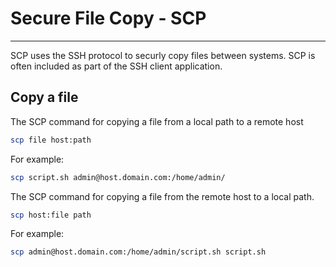 # Secure File Copy - SCP

---
SCP uses the SSH protocol to securly copy files between systems. SCP is often included as part of the SSH client application.

## Copy a file

The SCP command for copying a file from a local path to a remote host

```bash
scp file host:path
```

For example:

```bash
scp script.sh admin@host.domain.com:/home/admin/
```

The SCP command for copying a file from the remote host to a local path.

```bash
scp host:file path
```

For example:

```bash
scp admin@host.domain.com:/home/admin/script.sh script.sh
```
